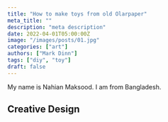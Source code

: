 ```yaml
---
title: "How to make toys from old Olarpaper"
meta_title: ""
description: "meta description"
date: 2022-04-01T05:00:00Z
image: "/images/posts/01.jpg"
categories: ["art"]
authors: ["Mark Dinn"]
tags: ["diy", "toy"]
draft: false
---
```


My name is Nahian Maksood. I am from Bangladesh.

## Creative Design



